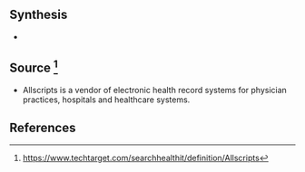 ## Synthesis
- 
## Source [^1]
- Allscripts is a vendor of electronic health record systems for physician practices, hospitals and healthcare systems.
## References

[^1]: https://www.techtarget.com/searchhealthit/definition/Allscripts